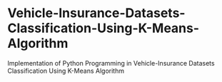 # Vehicle-Insurance-Datasets-Classification-Using-K-Means-Algorithm
Implementation of Python Programming in Vehicle-Insurance Datasets Classification Using K-Means Algorithm
